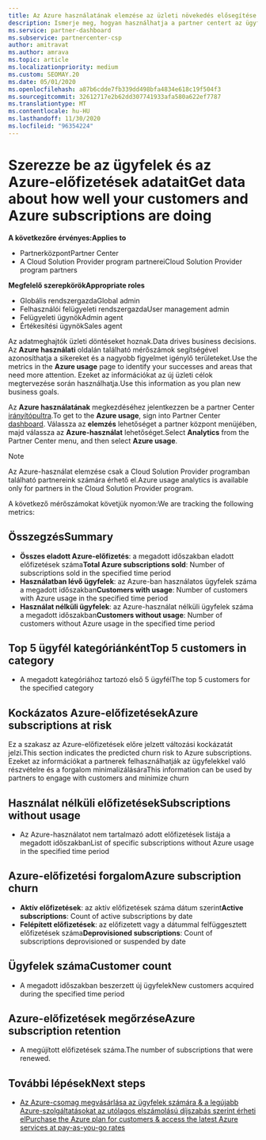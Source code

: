 ```yaml
---
title: Az Azure használatának elemzése az üzleti növekedés elősegítése érdekében
description: Ismerje meg, hogyan használhatja a partner centert az ügyfelek Azure-előfizetéseit használó adatok lekérdezésére. Az adatforgalom az eladott előfizetéseket, valamint a kockázatos és használatban lévő előfizetéseket tartalmazza.
ms.service: partner-dashboard
ms.subservice: partnercenter-csp
author: amitravat
ms.author: amrava
ms.topic: article
ms.localizationpriority: medium
ms.custom: SEOMAY.20
ms.date: 05/01/2020
ms.openlocfilehash: a87b6cdde7fb339dd498bfa4834e618c19f504f3
ms.sourcegitcommit: 32612717e2b62dd307741933afa580a622ef7787
ms.translationtype: MT
ms.contentlocale: hu-HU
ms.lasthandoff: 11/30/2020
ms.locfileid: "96354224"
---
```

# <a name="get-data-about-how-well-your-customers-and-azure-subscriptions-are-doing"></a><span data-ttu-id="11480-104">Szerezze be az ügyfelek és az Azure-előfizetések adatait</span><span class="sxs-lookup"><span data-stu-id="11480-104">Get data about how well your customers and Azure subscriptions are doing</span></span>

<span data-ttu-id="11480-105">**A következőre érvényes:**</span><span class="sxs-lookup"><span data-stu-id="11480-105">**Applies to**</span></span>

- <span data-ttu-id="11480-106">Partnerközpont</span><span class="sxs-lookup"><span data-stu-id="11480-106">Partner Center</span></span>
- <span data-ttu-id="11480-107">A Cloud Solution Provider program partnerei</span><span class="sxs-lookup"><span data-stu-id="11480-107">Cloud Solution Provider program partners</span></span>

<span data-ttu-id="11480-108">**Megfelelő szerepkörök**</span><span class="sxs-lookup"><span data-stu-id="11480-108">**Appropriate roles**</span></span>

- <span data-ttu-id="11480-109">Globális rendszergazda</span><span class="sxs-lookup"><span data-stu-id="11480-109">Global admin</span></span>
- <span data-ttu-id="11480-110">Felhasználói felügyeleti rendszergazda</span><span class="sxs-lookup"><span data-stu-id="11480-110">User management admin</span></span>
- <span data-ttu-id="11480-111">Felügyeleti ügynök</span><span class="sxs-lookup"><span data-stu-id="11480-111">Admin agent</span></span>
- <span data-ttu-id="11480-112">Értékesítési ügynök</span><span class="sxs-lookup"><span data-stu-id="11480-112">Sales agent</span></span>

<span data-ttu-id="11480-113">Az adatmeghajtók üzleti döntéseket hoznak.</span><span class="sxs-lookup"><span data-stu-id="11480-113">Data drives business decisions.</span></span> <span data-ttu-id="11480-114">Az **Azure használati** oldalán található mérőszámok segítségével azonosíthatja a sikereket és a nagyobb figyelmet igénylő területeket.</span><span class="sxs-lookup"><span data-stu-id="11480-114">Use the metrics in the **Azure usage** page to identify your successes and areas that need more attention.</span></span> <span data-ttu-id="11480-115">Ezeket az információkat az új üzleti célok megtervezése során használhatja.</span><span class="sxs-lookup"><span data-stu-id="11480-115">Use this information as you plan new business goals.</span></span>

<span data-ttu-id="11480-116">Az **Azure használatának** megkezdéséhez jelentkezzen be a partner Center [irányítópultra](https://partner.microsoft.com/dashboard).</span><span class="sxs-lookup"><span data-stu-id="11480-116">To get to the **Azure usage**, sign into Partner Center [dashboard](https://partner.microsoft.com/dashboard).</span></span> <span data-ttu-id="11480-117">Válassza az **elemzés** lehetőséget a partner központ menüjében, majd válassza az **Azure-használat** lehetőséget.</span><span class="sxs-lookup"><span data-stu-id="11480-117">Select **Analytics** from the Partner Center menu, and then select **Azure usage**.</span></span>

> [!NOTE]
> <span data-ttu-id="11480-118">Az Azure-használat elemzése csak a Cloud Solution Provider programban található partnereink számára érhető el.</span><span class="sxs-lookup"><span data-stu-id="11480-118">Azure usage analytics is available only for partners in the Cloud Solution Provider program.</span></span>

<span data-ttu-id="11480-119">A következő mérőszámokat követjük nyomon:</span><span class="sxs-lookup"><span data-stu-id="11480-119">We are tracking the following metrics:</span></span>

## <a name="summary"></a><span data-ttu-id="11480-120">Összegzés</span><span class="sxs-lookup"><span data-stu-id="11480-120">Summary</span></span>

- <span data-ttu-id="11480-121">**Összes eladott Azure-előfizetés**: a megadott időszakban eladott előfizetések száma</span><span class="sxs-lookup"><span data-stu-id="11480-121">**Total Azure subscriptions sold**: Number of subscriptions sold in the specified time period</span></span>  
- <span data-ttu-id="11480-122">**Használatban lévő ügyfelek**: az Azure-ban használatos ügyfelek száma a megadott időszakban</span><span class="sxs-lookup"><span data-stu-id="11480-122">**Customers with usage**: Number of customers with Azure usage in the specified time period</span></span>  
- <span data-ttu-id="11480-123">**Használat nélküli ügyfelek**: az Azure-használat nélküli ügyfelek száma a megadott időszakban</span><span class="sxs-lookup"><span data-stu-id="11480-123">**Customers without usage**: Number of customers without Azure usage in the specified time period</span></span>  

## <a name="top-5-customers-in-category"></a><span data-ttu-id="11480-124">Top 5 ügyfél kategóriánként</span><span class="sxs-lookup"><span data-stu-id="11480-124">Top 5 customers in category</span></span>

- <span data-ttu-id="11480-125">A megadott kategóriához tartozó első 5 ügyfél</span><span class="sxs-lookup"><span data-stu-id="11480-125">The top 5 customers for the specified category</span></span>  

## <a name="azure-subscriptions-at-risk"></a><span data-ttu-id="11480-126">Kockázatos Azure-előfizetések</span><span class="sxs-lookup"><span data-stu-id="11480-126">Azure subscriptions at risk</span></span>

<span data-ttu-id="11480-127">Ez a szakasz az Azure-előfizetések előre jelzett változási kockázatát jelzi.</span><span class="sxs-lookup"><span data-stu-id="11480-127">This section indicates the predicted churn risk to Azure subscriptions.</span></span> <span data-ttu-id="11480-128">Ezeket az információkat a partnerek felhasználhatják az ügyfelekkel való részvételre és a forgalom minimalizálására</span><span class="sxs-lookup"><span data-stu-id="11480-128">This information can be used by partners to engage with customers and minimize churn</span></span>

## <a name="subscriptions-without-usage"></a><span data-ttu-id="11480-129">Használat nélküli előfizetések</span><span class="sxs-lookup"><span data-stu-id="11480-129">Subscriptions without usage</span></span>

- <span data-ttu-id="11480-130">Az Azure-használatot nem tartalmazó adott előfizetések listája a megadott időszakban</span><span class="sxs-lookup"><span data-stu-id="11480-130">List of specific subscriptions without Azure usage in the specified time period</span></span>  

## <a name="azure-subscription-churn"></a><span data-ttu-id="11480-131">Azure-előfizetési forgalom</span><span class="sxs-lookup"><span data-stu-id="11480-131">Azure subscription churn</span></span>

- <span data-ttu-id="11480-132">**Aktív előfizetések**: az aktív előfizetések száma dátum szerint</span><span class="sxs-lookup"><span data-stu-id="11480-132">**Active subscriptions**: Count of active subscriptions by date</span></span>  
- <span data-ttu-id="11480-133">**Felépített előfizetések**: az előfizetett vagy a dátummal felfüggesztett előfizetések száma</span><span class="sxs-lookup"><span data-stu-id="11480-133">**Deprovisioned subscriptions**: Count of subscriptions deprovisioned or suspended by date</span></span>  

## <a name="customer-count"></a><span data-ttu-id="11480-134">Ügyfelek száma</span><span class="sxs-lookup"><span data-stu-id="11480-134">Customer count</span></span>

- <span data-ttu-id="11480-135">A megadott időszakban beszerzett új ügyfelek</span><span class="sxs-lookup"><span data-stu-id="11480-135">New customers acquired during the specified time period</span></span>  

## <a name="azure-subscription-retention"></a><span data-ttu-id="11480-136">Azure-előfizetések megőrzése</span><span class="sxs-lookup"><span data-stu-id="11480-136">Azure subscription retention</span></span>

- <span data-ttu-id="11480-137">A megújított előfizetések száma.</span><span class="sxs-lookup"><span data-stu-id="11480-137">The number of subscriptions that were renewed.</span></span>

 ## <a name="next-steps"></a><span data-ttu-id="11480-138">További lépések</span><span class="sxs-lookup"><span data-stu-id="11480-138">Next steps</span></span>

- [<span data-ttu-id="11480-139">Az Azure-csomag megvásárlása az ügyfelek számára & a legújabb Azure-szolgáltatásokat az utólagos elszámolású díjszabás szerint érheti el</span><span class="sxs-lookup"><span data-stu-id="11480-139">Purchase the Azure plan for customers & access the latest Azure services at pay-as-you-go rates</span></span>](purchase-azure-plan.md)

